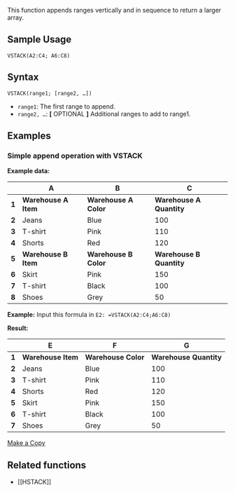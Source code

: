 This function appends ranges vertically and in sequence to return a larger array.

Sample Usage
------------

`VSTACK(A2:C4; A6:C8)`

Syntax
------

`VSTACK(range1; [range2, …])`

* `range1`: The first range to append.
* `range2, …`: **[** OPTIONAL **]** Additional ranges to add to range1.

Examples
--------

### Simple append operation with VSTACK

**Example data:**

|  | **A** | **B** | **C** |
| --- | --- | --- | --- |
| **1** | **Warehouse A Item** | **Warehouse A Color** | **Warehouse A Quantity** |
| **2** | Jeans | Blue | 100 |
| **3** | T-shirt | Pink | 110 |
| **4** | Shorts | Red | 120 |
| **5** | **Warehouse B Item** | **Warehouse B Color** | **Warehouse B Quantity** |
| **6** | Skirt | Pink | 150 |
| **7** | T-shirt | Black | 100 |
| **8** | Shoes | Grey | 50 |

**Example:** Input this formula in `E2: =VSTACK(A2:C4;A6:C8)`

**Result:**

|  | **E** | **F** | **G** |
| --- | --- | --- | --- |
| **1** | **Warehouse Item** | **Warehouse Color** | **Warehouse Quantity** |
| **2** | Jeans | Blue | 100 |
| **3** | T-shirt | Pink | 110 |
| **4** | Shorts | Red | 120 |
| **5** | Skirt | Pink | 150 |
| **6** | T-shirt | Black | 100 |
| **7** | Shoes | Grey | 50 |

[Make a Copy](https://docs.google.com/spreadsheets/d/1ziuOJPL93SxBq0aF5KiQ4vhntnqg2BgvdUYWOedjdnE/copy)

Related functions
-----------------

* [[HSTACK]]